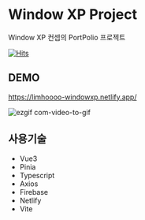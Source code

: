 # Window XP Project

Window XP 컨셉의 PortPolio 프로젝트

[![Hits](https://hits.seeyoufarm.com/api/count/incr/badge.svg?url=https%3A%2F%2Fgithub.com%2Flimhoooo%2FwindowXp-vue&count_bg=%2379C83D&title_bg=%23555555&icon=&icon_color=%23E7E7E7&title=hits&edge_flat=false)](https://hits.seeyoufarm.com)

## DEMO

https://limhoooo-windowxp.netlify.app/

![ezgif com-video-to-gif](https://github.com/limhoooo/windowXp-vue/assets/24869943/16af5d06-7e96-42c5-b1f3-720b39a3f23b)

## 사용기술

- Vue3 <br>
- Pinia <br>
- Typescript <br>
- Axios <br>
- Firebase <br>
- Netlify <br>
- Vite <br>
